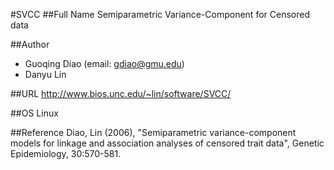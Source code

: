 #SVCC
##Full Name
Semiparametric Variance-Component for Censored data

##Author
* Guoqing Diao (email: gdiao@gmu.edu)
* Danyu Lin

##URL
http://www.bios.unc.edu/~lin/software/SVCC/

##OS
Linux

##Reference
Diao, Lin (2006), "Semiparametric variance-component models for linkage and association analyses of censored trait data", Genetic Epidemiology, 30:570-581.

